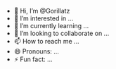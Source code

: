 - 👋 Hi, I’m @Gorillatz
- 👀 I’m interested in ...
- 🌱 I’m currently learning ...
- 💞️ I’m looking to collaborate on ...
- 📫 How to reach me ...
- 😄 Pronouns: ...
- ⚡ Fun fact: ...

<!---
Gorillatz/Gorillatz is a ✨ special ✨ repository because its `README.md` (this file) appears on your GitHub profile.
You can click the Preview link to take a look at your changes.
--->

